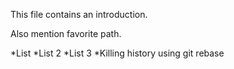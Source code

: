 This file contains an introduction.

Also mention favorite path.

*List
*List 2
*List 3
*Killing history using git rebase